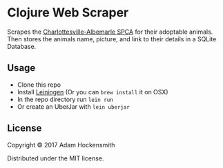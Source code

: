 # Clojure Web Scraper

Scrapes the [Charlottesville-Albemarle SPCA](http://caspca.org/) for their adoptable animals. Then stores the animals name, picture, and link to their details in a SQLite Database.

## Usage

* Clone this repo
* Install [Leiningen](https://leiningen.org/) (Or you can `brew install` it on OSX)
* In the repo directory run `lein run`
* Or create an UberJar with `lein uberjar`

## License

Copyright © 2017 Adam Hockensmith

Distributed under the MIT license.
